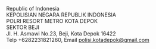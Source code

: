 Republic of Indonesia
<br>
KEPOLISIAN NEGARA REPUBLIK INDONESIA
<br>
POLRI RESORT METRO KOTA DEPOK
<br>
SEKTOR BEJI
<br>
Jl. H. Asmawi No.23, Beji, Kota Depok 16422
<br>
Telp +6282231821260, Email polisi.kotadepok@gmail.com
